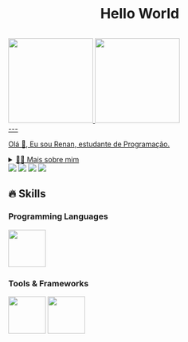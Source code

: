 <!--título-->
<div id="user-content-toc">
  <ul align="center">
    <summary><h1 style="display: inline-block">Hello World</h1></summary>
</div>

<div>
<a href="https://github.com/seu-usuário-aqui">
<img loading="lazy" height="170em" src="https://github-readme-stats.vercel.app/api/top-langs/?username=Nanbispo&layout=compact&langs_count=7&theme=dracula"/>
<img loading="lazy" height="170em" src="https://github-readme-stats.vercel.app/api?username=Nanbispo&show_icons=true&theme=dracula&include_all_commits=true&count_private=true"/>
</div>
---
<p>
  Olá 👋, Eu sou Renan, estudante de Programação.
</p>

<!-- Dropdown -->
<details>
  <summary>👨‍💻 Mais sobre mim</summary>
  - 💬 Tenho 18 anos, estudo programação mobile nativo, minhas habilidades em desenvolvimento são: Android, Kotlin, Java, Jackpack Compose e Firebase.
</details>
<!-- Links -->
<div>
  <a href="https://www.instagram.com/nanbispo_/" target="_blank"><img loading="lazy" src="https://img.shields.io/badge/-Instagram-%23E4405F?style=for-the-badge&logo=instagram&logoColor=white" target="_blank"></a>
  <a href="https://www.linkedin.com/in/renan-de-jesus-bispo-78a576243/" target="_blank"><img loading="lazy" src="https://img.shields.io/badge/-LinkedIn-%230077B5?style=for-the-badge&logo=linkedin&logoColor=white" target="_blank"></a>
  <a href="https://discord.com/channels/.renanbispo
" target="_blank"><img loading="lazy" src="https://img.shields.io/badge/-Discord-1E0BFF?style=for-the-badge&logo=discord&logoColor=white" target="_blank"></a>
  <a href = "mailto:renanjesusbispo@gmail.com"><img loading="lazy" src="https://img.shields.io/badge/Gmail-D14836?style=for-the-badge&logo=gmail&logoColor=white" target="_blank"></a>
</div>


## 🔥 Skills
<!-- Skills: Programming Languages -->
  <div style="flex-basis: 48%;">
    <h3>Programming Languages</h3>
    <img src="https://cdn.jsdelivr.net/gh/devicons/devicon/icons/kotlin/kotlin-original-wordmark.svg" height="75" width="75"/>
  </div>
  
  <!-- Skills: Tools & Frameworks -->
  <div style="flex-basis: 48%;">
    <h3>Tools & Frameworks</h3>
    <img src="https://cdn.jsdelivr.net/gh/devicons/devicon/icons/androidstudio/androidstudio-original-wordmark.svg" height="75" width="75"/>
    <img src="https://cdn.jsdelivr.net/gh/devicons/devicon/icons/git/git-original-wordmark.svg" height="75" width="75"/>
  </div>
  
 
